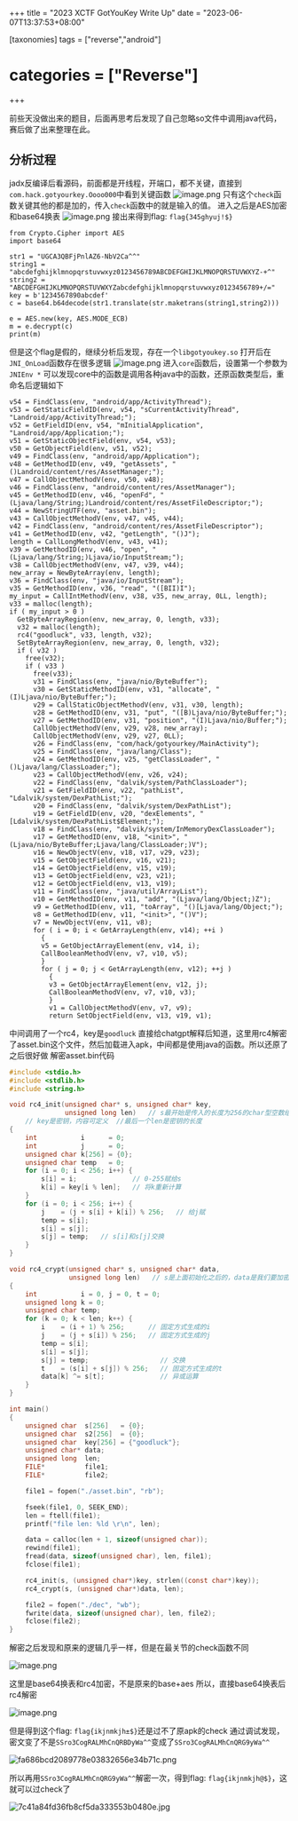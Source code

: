 +++
title = "2023 XCTF GotYouKey Write Up"
date = "2023-06-07T13:37:53+08:00"

[taxonomies]
tags = ["reverse","android"]
# categories = ["Reverse"]
+++

前些天没做出来的题目，后面再思考后发现了自己忽略so文件中调用java代码，赛后做了出来整理在此。

<!-- more -->


## 分析过程

jadx反编译后看源码，前面都是开线程，开端口，都不关键，直接到`com.hack.gotyourkey.Oooo000`中看到关键函数
![image.png](https://raw.githubusercontent.com/Military-axe/imgtable/main/202306071519119.png)
只有这个`check`函数关键其他的都是加的，传入`check`函数中的就是输入的值。
进入之后是AES加密和base64换表
![image.png](https://raw.githubusercontent.com/Military-axe/imgtable/main/202306071519871.png)
接出来得到flag: `flag{345ghyuj!$}`

```shell
from Crypto.Cipher import AES
import base64

str1 = "UGCA3QBFjPnlAZ6-NbV2Ca^^"
string1 = "abcdefghijklmnopqrstuvwxyz0123456789ABCDEFGHIJKLMNOPQRSTUVWXYZ-+^"
string2 = "ABCDEFGHIJKLMNOPQRSTUVWXYZabcdefghijklmnopqrstuvwxyz0123456789+/="
key = b'1234567890abcdef'
c = base64.b64decode(str1.translate(str.maketrans(string1,string2)))

e = AES.new(key, AES.MODE_ECB)
m = e.decrypt(c)
print(m)
```

但是这个flag是假的，继续分析后发现，存在一个`libgotyoukey.so`
打开后在`JNI_OnLoad`函数存在很多逻辑
![image.png](https://raw.githubusercontent.com/Military-axe/imgtable/main/202306071519549.png)
进入`core`函数后，设置第一个参数为`JNIEnv *`
可以发现core中的函数是调用各种java中的函数，还原函数类型后，重命名后逻辑如下

```basic
v54 = FindClass(env, "android/app/ActivityThread");
v53 = GetStaticFieldID(env, v54, "sCurrentActivityThread", "Landroid/app/ActivityThread;");
v52 = GetFieldID(env, v54, "mInitialApplication", "Landroid/app/Application;");
v51 = GetStaticObjectField(env, v54, v53);
v50 = GetObjectField(env, v51, v52);
v49 = FindClass(env, "android/app/Application");
v48 = GetMethodID(env, v49, "getAssets", "()Landroid/content/res/AssetManager;");
v47 = CallObjectMethodV(env, v50, v48);
v46 = FindClass(env, "android/content/res/AssetManager");
v45 = GetMethodID(env, v46, "openFd", "(Ljava/lang/String;)Landroid/content/res/AssetFileDescriptor;");
v44 = NewStringUTF(env, "asset.bin");
v43 = CallObjectMethodV(env, v47, v45, v44);
v42 = FindClass(env, "android/content/res/AssetFileDescriptor");
v41 = GetMethodID(env, v42, "getLength", "()J");
length = CallLongMethodV(env, v43, v41);
v39 = GetMethodID(env, v46, "open", "(Ljava/lang/String;)Ljava/io/InputStream;");
v38 = CallObjectMethodV(env, v47, v39, v44);
new_array = NewByteArray(env, length);
v36 = FindClass(env, "java/io/InputStream");
v35 = GetMethodID(env, v36, "read", "([BII)I");
my_input = CallIntMethodV(env, v38, v35, new_array, 0LL, length);
v33 = malloc(length);
if ( my_input > 0 )
  GetByteArrayRegion(env, new_array, 0, length, v33);
  v32 = malloc(length);
  rc4("goodluck", v33, length, v32);
  SetByteArrayRegion(env, new_array, 0, length, v32);
  if ( v32 )
    free(v32);
    if ( v33 )
      free(v33);
      v31 = FindClass(env, "java/nio/ByteBuffer");
      v30 = GetStaticMethodID(env, v31, "allocate", "(I)Ljava/nio/ByteBuffer;");
      v29 = CallStaticObjectMethodV(env, v31, v30, length);
      v28 = GetMethodID(env, v31, "put", "([B)Ljava/nio/ByteBuffer;");
      v27 = GetMethodID(env, v31, "position", "(I)Ljava/nio/Buffer;");
      CallObjectMethodV(env, v29, v28, new_array);
      CallObjectMethodV(env, v29, v27, 0LL);
      v26 = FindClass(env, "com/hack/gotyourkey/MainActivity");
      v25 = FindClass(env, "java/lang/Class");
      v24 = GetMethodID(env, v25, "getClassLoader", "()Ljava/lang/ClassLoader;");
      v23 = CallObjectMethodV(env, v26, v24);
      v22 = FindClass(env, "dalvik/system/PathClassLoader");
      v21 = GetFieldID(env, v22, "pathList", "Ldalvik/system/DexPathList;");
      v20 = FindClass(env, "dalvik/system/DexPathList");
      v19 = GetFieldID(env, v20, "dexElements", "[Ldalvik/system/DexPathList$Element;");
      v18 = FindClass(env, "dalvik/system/InMemoryDexClassLoader");
      v17 = GetMethodID(env, v18, "<init>", "(Ljava/nio/ByteBuffer;Ljava/lang/ClassLoader;)V");
      v16 = NewObjectV(env, v18, v17, v29, v23);
      v15 = GetObjectField(env, v16, v21);
      v14 = GetObjectField(env, v15, v19);
      v13 = GetObjectField(env, v23, v21);
      v12 = GetObjectField(env, v13, v19);
      v11 = FindClass(env, "java/util/ArrayList");
      v10 = GetMethodID(env, v11, "add", "(Ljava/lang/Object;)Z");
      v9 = GetMethodID(env, v11, "toArray", "()[Ljava/lang/Object;");
      v8 = GetMethodID(env, v11, "<init>", "()V");
      v7 = NewObjectV(env, v11, v8);
      for ( i = 0; i < GetArrayLength(env, v14); ++i )
        {
        v5 = GetObjectArrayElement(env, v14, i);
        CallBooleanMethodV(env, v7, v10, v5);
        }
        for ( j = 0; j < GetArrayLength(env, v12); ++j )
          {
          v3 = GetObjectArrayElement(env, v12, j);
          CallBooleanMethodV(env, v7, v10, v3);
          }
          v1 = CallObjectMethodV(env, v7, v9);
          return SetObjectField(env, v13, v19, v1);
```

中间调用了一个rc4，key是`goodluck`
直接给chatgpt解释后知道，这里用rc4解密了asset.bin这个文件，然后加载进入apk，中间都是使用java的函数。所以还原了之后很好做
解密asset.bin代码

```c
#include <stdio.h>
#include <stdlib.h>
#include <string.h>

void rc4_init(unsigned char* s, unsigned char* key,
              unsigned long len)   // s最开始是传入的长度为256的char型空数组，用来存放初始化后的s
    // key是密钥，内容可定义  //最后一个len是密钥的长度
{
    int           i      = 0;
    int           j      = 0;
    unsigned char k[256] = {0};
    unsigned char temp   = 0;
    for (i = 0; i < 256; i++) {
        s[i] = i;              // 0-255赋给s
        k[i] = key[i % len];   // 将k重新计算
    }
    for (i = 0; i < 256; i++) {
        j    = (j + s[i] + k[i]) % 256;   // 给j赋
        temp = s[i];
        s[i] = s[j];
        s[j] = temp;   // s[i]和s[j]交换
    }
}

void rc4_crypt(unsigned char* s, unsigned char* data,
               unsigned long len)   // s是上面初始化之后的，data是我们要加密的数据，len是data的长度
{
    int           i = 0, j = 0, t = 0;
    unsigned long k = 0;
    unsigned char temp;
    for (k = 0; k < len; k++) {
        i    = (i + 1) % 256;      // 固定方式生成的i
        j    = (j + s[i]) % 256;   // 固定方式生成的j
        temp = s[i];
        s[i] = s[j];
        s[j] = temp;                  // 交换
        t    = (s[i] + s[j]) % 256;   // 固定方式生成的t
        data[k] ^= s[t];              // 异或运算
    }
}

int main()
{
    unsigned char  s[256]   = {0};
    unsigned char  s2[256]  = {0};
    unsigned char  key[256] = {"goodluck"};
    unsigned char* data;
    unsigned long  len;
    FILE*          file1;
    FILE*          file2;

    file1 = fopen("./asset.bin", "rb");

    fseek(file1, 0, SEEK_END);
    len = ftell(file1);
    printf("file len: %ld \r\n", len);

    data = calloc(len + 1, sizeof(unsigned char));
    rewind(file1);
    fread(data, sizeof(unsigned char), len, file1);
    fclose(file1);

    rc4_init(s, (unsigned char*)key, strlen((const char*)key));
    rc4_crypt(s, (unsigned char*)data, len);

    file2 = fopen("./dec", "wb");
    fwrite(data, sizeof(unsigned char), len, file2);
    fclose(file2);
}
```

解密之后发现和原来的逻辑几乎一样，但是在最关节的check函数不同

![image.png](https://raw.githubusercontent.com/Military-axe/imgtable/main/202306071519480.png)

这里是base64换表和rc4加密，不是原来的base+aes
所以，直接base64换表后rc4解密

![image.png](https://raw.githubusercontent.com/Military-axe/imgtable/main/202306071519880.png)

但是得到这个flag: `flag{ikjnmkjh±$}`还是过不了原apk的check
通过调试发现，密文变了不是`SSro3CogRALMhCnQRBDyWa^^`变成了`SSro3CogRALMhCnQRG9yWa^^`

![fa686bcd2089778e03832656e34b71c.png](https://raw.githubusercontent.com/Military-axe/imgtable/main/202306071519811.png)

所以再用`SSro3CogRALMhCnQRG9yWa^^`解密一次，得到flag: `flag{ikjnmkjh@$}`，这就可以过check了

![7c41a84fd36fb8cf5da333553b0480e.jpg](https://raw.githubusercontent.com/Military-axe/imgtable/main/202306071519143.jpeg)